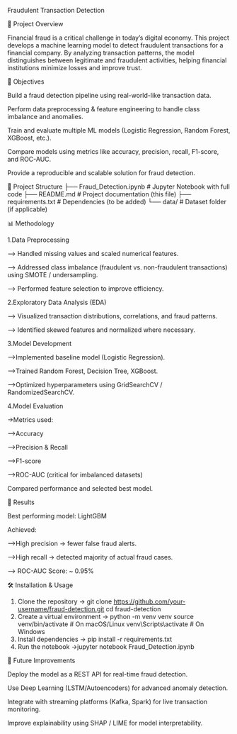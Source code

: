 Fraudulent Transaction Detection

📌 Project Overview

Financial fraud is a critical challenge in today’s digital economy. This project develops a machine learning model to detect fraudulent transactions for a financial company. By analyzing transaction patterns, the model distinguishes between legitimate and fraudulent activities, helping financial institutions minimize losses and improve trust.

🎯 Objectives

Build a fraud detection pipeline using real-world-like transaction data.

Perform data preprocessing & feature engineering to handle class imbalance and anomalies.

Train and evaluate multiple ML models (Logistic Regression, Random Forest, XGBoost, etc.).

Compare models using metrics like accuracy, precision, recall, F1-score, and ROC-AUC.

Provide a reproducible and scalable solution for fraud detection.

📂 Project Structure
├── Fraud_Detection.ipynb   # Jupyter Notebook with full code
├── README.md               # Project documentation (this file)
├── requirements.txt        # Dependencies (to be added)
└── data/                   # Dataset folder (if applicable)

📊 Methodology

1.Data Preprocessing

  --> Handled missing values and scaled numerical features.

  --> Addressed class imbalance (fraudulent vs. non-fraudulent transactions) using SMOTE / undersampling.

  --> Performed feature selection to improve efficiency.

2.Exploratory Data Analysis (EDA)

  --> Visualized transaction distributions, correlations, and fraud patterns.

  --> Identified skewed features and normalized where necessary.

3.Model Development

  -->Implemented baseline model (Logistic Regression).

  -->Trained Random Forest, Decision Tree, XGBoost.

  -->Optimized hyperparameters using GridSearchCV / RandomizedSearchCV.

4.Model Evaluation

 ->Metrics used:

  -->Accuracy

  -->Precision & Recall

  -->F1-score

  -->ROC-AUC (critical for imbalanced datasets)

Compared performance and selected best model.

🚀 Results

Best performing model: LightGBM

Achieved:

  -->High precision → fewer false fraud alerts.

  -->High recall → detected majority of actual fraud cases.

  --> ROC-AUC Score: ~ 0.95%
  
🛠️ Installation & Usage

 1. Clone the repository
  -> git clone https://github.com/your-username/fraud-detection.git
cd fraud-detection
 2. Create a virtual environment
  -> python -m venv venv
source venv/bin/activate   # On macOS/Linux
venv\Scripts\activate      # On Windows
 3. Install dependencies
  -> pip install -r requirements.txt
 4. Run the notebook
  ->jupyter notebook Fraud_Detection.ipynb
    
📌 Future Improvements

Deploy the model as a REST API for real-time fraud detection.

Use Deep Learning (LSTM/Autoencoders) for advanced anomaly detection.

Integrate with streaming platforms (Kafka, Spark) for live transaction monitoring.

Improve explainability using SHAP / LIME for model interpretability.

